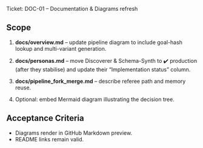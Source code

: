 Ticket: DOC-01 – Documentation & Diagrams refresh

Scope
-----
1. **docs/overview.md** – update pipeline diagram to include goal-hash lookup
   and multi-variant generation.

2. **docs/personas.md** – move Discoverer & Schema-Synth to ✔️ production
   (after they stabilise) and update their “Implementation status” column.

3. **docs/pipeline_fork_merge.md** – describe referee path and memory reuse.

4. Optional: embed Mermaid diagram illustrating the decision tree.

Acceptance Criteria
-------------------
* Diagrams render in GitHub Markdown preview.
* README links remain valid.

